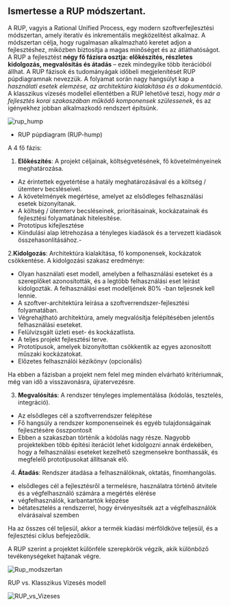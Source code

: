 <h2>Ismertesse a RUP módszertant.</h2>

A RUP, vagyis a Rational Unified Process, egy modern szoftverfejlesztési módszertan, amely iteratív és inkrementális megközelítést alkalmaz. A módszertan célja, hogy rugalmasan alkalmazható keretet adjon a fejlesztéshez, miközben biztosítja a magas minőséget és az átláthatóságot. A RUP a fejlesztést **négy fő fázisra osztja: előkészítés, részletes kidolgozás, megvalósítás és átadás** – ezek mindegyike több iterációból állhat. A RUP fázisok és tudományágak időbeli megjelenítését RUP púpdiagramnak nevezzük. A folyamat során nagy hangsúlyt kap a *használati esetek elemzése, az architektúra kialakítása és a dokumentáció*. A klasszikus vízesés modellel ellentétben a RUP lehetővé teszi, hogy *már a fejlesztés korai szakaszában működő komponensek szülessenek*, és az igényekhez jobban alkalmazkodó rendszert építsünk.


![rup_hump](img/rup_hump.png)

* RUP púpdiagram (RUP-hump)

A 4 fő fázis:
1. **Előkészítés**: A projekt céljainak, költségvetésének, fő követelményeinek meghatározása.
- Az érintettek egyetértése a hatály meghatározásával és a költség / ütemterv becsléseivel.
- A követelmények megértése, amelyet az elsődleges felhasználási esetek bizonyítanak.
- A költség / ütemterv becsléseinek, prioritásainak, kockázatainak és fejlesztési folyamatának hitelesítése.
- Prototípus kifejlesztése
- Kiindulási alap létrehozása a tényleges kiadások és a tervezett kiadások összehasonlításához.- 

2.**Kidolgozás**: Architektúra kialakítása, fő komponensek, kockázatok csökkentése.
A kidolgozási szakasz eredménye:
- Olyan használati eset modell, amelyben a felhasználási eseteket és a szereplőket azonosították, és a legtöbb felhasználási eset leírást kidolgozták. A felhasználási eset modelljének 80% -ban teljesnek kell lennie.
- A szoftver-architektúra leírása a szoftverrendszer-fejlesztési folyamatában.
- Végrehajtható architektúra, amely megvalósítja felépítésében jelentős felhasználási eseteket.
- Felülvizsgált üzleti eset- és kockázatlista.
- A teljes projekt fejlesztési terve.
- Prototípusok, amelyek bizonyítottan csökkentik az egyes azonosított műszaki kockázatokat.
- Előzetes felhasználói kézikönyv (opcionális)

Ha ebben a fázisban a projekt nem felel meg minden elvárható kritériumnak, még van idő a visszavonásra, újratervezésre.

3. **Megvalósítás**: A rendszer tényleges implementálása (kódolás, tesztelés, integráció).
- Az elsődleges cél a szoftverrendszer felépítése
- Fő hangsúly a rendszer komponenseinek és egyéb tulajdonságainak fejlesztésére összpontosít 
- Ebben a szakaszban történik a kódolás nagy része. Nagyobb projektekben több építési iterációt lehet kidolgozni annak érdekében, hogy a felhasználási eseteket kezelhető szegmensekre bonthassák, és megfelelő prototípusokat állítsanak elő.

4. **Átadás**: Rendszer átadása a felhasználóknak, oktatás, finomhangolás.
- elsődleges cél a fejlesztésről a termelésre, használatra történő átvitele és a végfelhasználó számára a megértés elérése
- végfelhasználók, karbantartók képzése
- bétatesztelés a rendszerrel, hogy érvényesítsék azt a végfelhasználók elvárásaival szemben


Ha az összes cél teljesül, akkor a termék kiadási mérföldköve teljesül, és a fejlesztési ciklus befejeződik.

A RUP szerint a projektet különféle szerepkörök végzik, akik különböző tevékenységeket hajtanak végre.

![Rup_modszertan](img/rup_modszer.png) 


RUP vs. Klasszikus Vízesés modell

![RUP_vs_Vizeses](img/rup_vs_vizeses.png)
